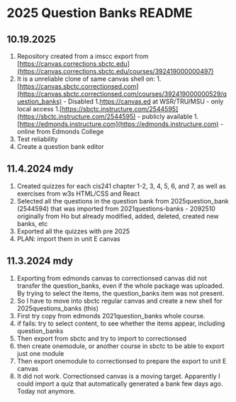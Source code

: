 # 2025 Question Banks README

## 10.19.2025
1. Repository created from a imscc export from [https://canvas.corrections.sbctc.edu](https://canvas.corrections.sbctc.edu/courses/392419000000497)
1. It is a unreliable clone of same canvas shell on:
    1.[https://canvas.sbctc.correctionsed.com](https://canvas.sbctc.correctionsed.com/courses/392419000000529/question_banks) - Disabled
    1.https://canvas.ed at WSR/TRU/MSU - only local access
    1.[https://sbctc.instructure.com/2544595](https://sbctc.instructure.com/2544595) - publicly available
    1.[https://edmonds.instructure.com](https://edmonds.instructure.com) - online from Edmonds College
1. Test reliability 
1. Create a question bank editor

## 11.4.2024 mdy

1. Created quizzes for each cis241 chapter 1-2, 3, 4, 5, 6, and 7, as well as exercises from w3s HTML/CSS and React
1. Selected all the questions in the question bank from 2025question_bank (2544594) that was imported from 2021questions-banks - 2092510 originally from Ho but already modified, added, deleted, created new banks, etc
1. Exported all the quizzes with pre 2025
1. PLAN: import them in unit E canvas

## 11.3.2024 mdy
1. Exporting from edmonds canvas to correctionsed canvas did not transfer the question_banks, even if the whole package was uploaded. By trying to select the items, the question_banks item was not present.
1. So I have to move into sbctc regular canvas and create a new shell for 2025questions_banks (this)
1. First try copy from edmonds 2021question_banks whole course.
1. if fails: try to select content, to see whether the items appear, including question_banks
1. Then export from sbctc and try to import to correctionsed
1. then create onemodule, or another course in sbctc to be able to export just one module 
1. Then export onemodule to correctionsed to prepare the export to unit E canvas
1. It did not work. Correctionsed canvas is a moving target. Apparently I could import a quiz that automatically generated a bank few days ago. Today not anymore.